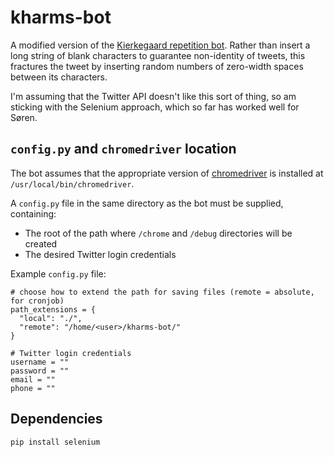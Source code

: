 # kharms-bot

A modified version of the [Kierkegaard repetition bot](https://github.com/lexipenia/repetition-bot-2). Rather than insert a long string of blank characters to guarantee non-identity of tweets, this fractures the tweet by inserting random numbers of zero-width spaces between its characters.

I'm assuming that the Twitter API doesn't like this sort of thing, so am sticking with the Selenium approach, which so far has worked well for Søren.

## `config.py` and `chromedriver` location

The bot assumes that the appropriate version of [chromedriver](https://chromedriver.chromium.org/downloads) is installed at `/usr/local/bin/chromedriver`.

A `config.py` file in the same directory as the bot must be supplied, containing:
* The root of the path where `/chrome` and `/debug` directories will be created
* The desired Twitter login credentials

Example `config.py` file:
```
# choose how to extend the path for saving files (remote = absolute, for cronjob)
path_extensions = {
  "local": "./",
  "remote": "/home/<user>/kharms-bot/"
}

# Twitter login credentials
username = ""
password = ""
email = ""
phone = ""
```

## Dependencies
```
pip install selenium
```